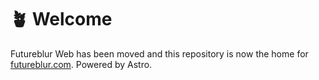 # 🪴 Welcome

Futureblur Web has been moved and this repository is now the home for [futureblur.com](https://futureblur.com).
Powered by Astro. 
